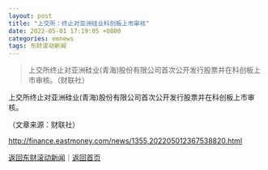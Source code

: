 ```yaml
---
layout: post
title: "上交所：终止对亚洲硅业科创板上市审核"
date: 2022-05-01 17:19:05 +0800
categories: emnews
tags: 东财滚动新闻
---
```

> 上交所终止对亚洲硅业(青海)股份有限公司首次公开发行股票并在科创板上市审核。（财联社）

<p>上交所终止对亚洲硅业(青海)股份有限公司首次公开发行股票并在科创板上市审核。</p><p class="em_media">（文章来源：财联社）</p>

<http://finance.eastmoney.com/news/1355,202205012367538820.html>

[返回东财滚动新闻](//finews.withounder.com/emnews/)｜[返回首页](//finews.withounder.com/)